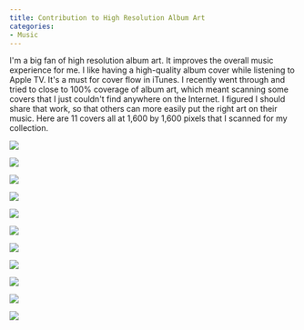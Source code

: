 ```yaml
---
title: Contribution to High Resolution Album Art
categories:
- Music
---
```


I'm a big fan of high resolution album art. It improves the overall music experience for me. I like having a high-quality album cover while listening to Apple TV. It's a must for cover flow in iTunes. I recently went through and tried to close to 100% coverage of album art, which meant scanning some covers that I just couldn't find anywhere on the Internet. I figured I should share that work, so that others can more easily put the right art on their music. Here are 11 covers all at 1,600 by 1,600 pixels that I scanned for my collection.



  
   ![](/assets/posts/2008/carreras-domingo-pavarotti-favorite-arias-by-the-worlds-favorite-tenors.jpg)
  

  
   ![](/assets/posts/2008/carreras-domingo-pavarotti-in-concert-mehta.jpg)
  

  
   ![](/assets/posts/2008/dan-wilson-sugar-ep.jpg)
  

  
   ![](/assets/posts/2008/gamble-family-christmas.jpg)
  

  
   ![](/assets/posts/2008/gauge-soothe.jpg)
  

  
   ![](/assets/posts/2008/jazz-masters-volume-1.jpg)
  

  
   ![](/assets/posts/2008/mark-pilon-instrumental.jpg)
  

  
   ![](/assets/posts/2008/sugar-if-i-cant-change-your-mind-2.jpg)
  

  
   ![](/assets/posts/2008/the-mike-hosty-trio-gusto.jpg)
  

  
   ![](/assets/posts/2008/trip-shakespeare-epic-renditions.jpg)
  

  
   ![](/assets/posts/2008/unseasonably-cool-featuring-laura-schlieske-hot-jazz-from-the-northland.jpg)
  


